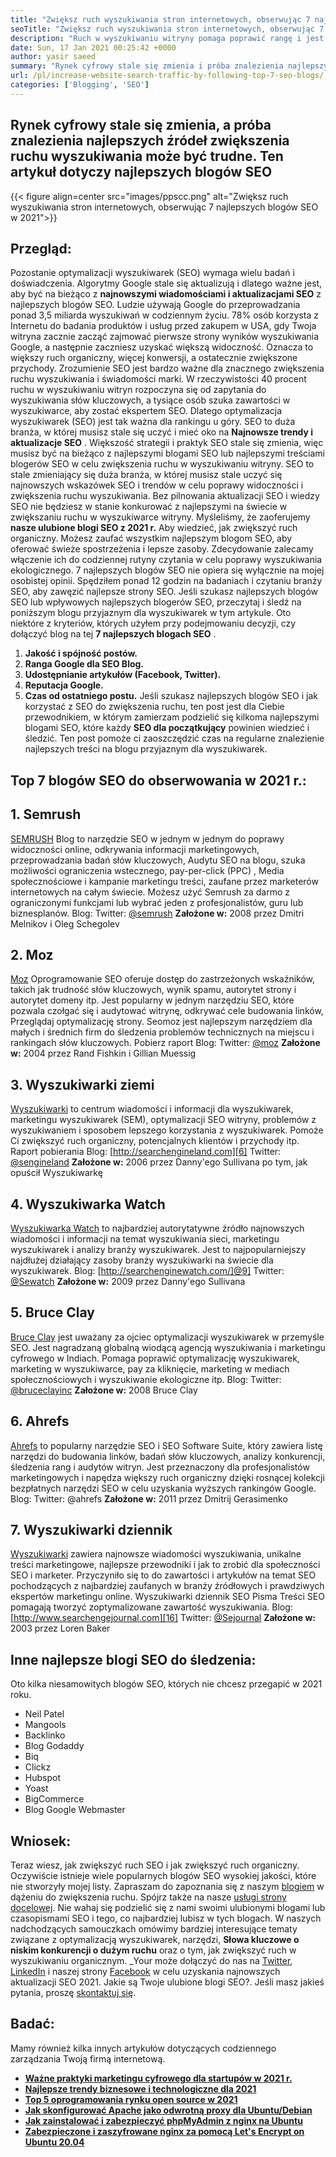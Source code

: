 ```yaml
---
title: "Zwiększ ruch wyszukiwania stron internetowych, obserwując 7 najlepszych blogów SEO" 
seoTitle: "Zwiększ ruch wyszukiwania stron internetowych, obserwując 7 najlepszych blogów SEO" 
description: "Ruch w wyszukiwaniu witryny pomaga poprawić rangę i jest ważnym motorem rozwoju biznesu. Ten artykuł dotyczy zwiększenia ruchu w wyszukiwaniu stron internetowych?" 
date: Sun, 17 Jan 2021 00:25:42 +0000
author: yasir saeed
summary: "Rynek cyfrowy stale się zmienia i próba znalezienia najlepszych źródeł zwiększania ruchu wyszukiwania może być trudne. Ten artykuł dotyczy najlepszych blogów SEO" 
url: /pl/increase-website-search-traffic-by-following-top-7-seo-blogs/
categories: ['Blogging', 'SEO']
---
```


## Rynek cyfrowy stale się zmienia, a próba znalezienia najlepszych źródeł zwiększenia ruchu wyszukiwania może być trudne. Ten artykuł dotyczy najlepszych blogów SEO

{{< figure align=center src="images/ppscc.png" alt="Zwiększ ruch wyszukiwania stron internetowych, obserwując 7 najlepszych blogów SEO w 2021">}}


## Przegląd:
Pozostanie optymalizacji wyszukiwarek (SEO) wymaga wielu badań i doświadczenia. Algorytmy Google stale się aktualizują i dlatego ważne jest, aby być na bieżąco z **najnowszymi wiadomościami i aktualizacjami SEO** z najlepszych blogów SEO. Ludzie używają Google do przeprowadzania ponad 3,5 miliarda wyszukiwań w codziennym życiu. 78% osób korzysta z Internetu do badania produktów i usług przed zakupem w USA, gdy Twoja witryna zacznie zacząć zajmować pierwsze strony wyników wyszukiwania Google, a następnie zaczniesz uzyskać większą widoczność. Oznacza to większy ruch organiczny, więcej konwersji, a ostatecznie zwiększone przychody.
Zrozumienie SEO jest bardzo ważne dla znacznego zwiększenia ruchu wyszukiwania i świadomości marki. W rzeczywistości 40 procent ruchu w wyszukiwaniu witryn rozpoczyna się od zapytania do wyszukiwania słów kluczowych, a tysiące osób szuka zawartości w wyszukiwarce, aby zostać ekspertem SEO. Dlatego optymalizacja wyszukiwarek (SEO) jest tak ważna dla rankingu u góry. SEO to duża branża, w której musisz stale się uczyć i mieć oko na **Najnowsze trendy i aktualizacje SEO** . Większość strategii i praktyk SEO stale się zmienia, więc musisz być na bieżąco z najlepszymi blogami SEO lub najlepszymi treściami blogerów SEO w celu zwiększenia ruchu w wyszukiwaniu witryny.
SEO to stale zmieniający się duża branża, w której musisz stale uczyć się najnowszych wskazówek SEO i trendów w celu poprawy widoczności i zwiększenia ruchu wyszukiwania. Bez pilnowania aktualizacji SEO i wiedzy SEO nie będziesz w stanie konkurować z najlepszymi na świecie w zwiększaniu ruchu w wyszukiwarce witryny. Myśleliśmy, że zaoferujemy **nasze ulubione blogi SEO z 2021 r.** Aby wiedzieć, jak zwiększyć ruch organiczny. Możesz zaufać wszystkim najlepszym blogom SEO, aby oferować świeże spostrzeżenia i lepsze zasoby. Zdecydowanie zalecamy włączenie ich do codziennej rutyny czytania w celu poprawy wyszukiwania ekologicznego. 7 najlepszych blogów SEO nie opiera się wyłącznie na mojej osobistej opinii. Spędziłem ponad 12 godzin na badaniach i czytaniu branży SEO, aby zawęzić najlepsze strony SEO. Jeśli szukasz najlepszych blogów SEO lub wpływowych najlepszych blogerów SEO, przeczytaj i śledź na poniższym blogu przyjaznym dla wyszukiwarek w tym artykule.
Oto niektóre z kryteriów, których użyłem przy podejmowaniu decyzji, czy dołączyć blog na tej **7 najlepszych blogach SEO** .
  1. **Jakość i spójność postów.** 
  2. **Ranga Google dla SEO Blog.** 
  3. **Udostępnianie artykułów (Facebook, Twitter).** 
  4. **Reputacja Google.** 
  5. **Czas od ostatniego postu.** 
Jeśli szukasz najlepszych blogów SEO i jak korzystać z SEO do zwiększenia ruchu, ten post jest dla Ciebie przewodnikiem, w którym zamierzam podzielić się kilkoma najlepszymi blogami SEO, które każdy **SEO dla początkujący** powinien wiedzieć i śledzić. Ten post pomoże ci zaoszczędzić czas na regularne znalezienie najlepszych treści na blogu przyjaznym dla wyszukiwarek.

## Top 7 blogów SEO do obserwowania w 2021 r.:

## 1. Semrush
[SEMRUSH][1] Blog to narzędzie SEO w jednym w jednym do poprawy widoczności online, odkrywania informacji marketingowych, przeprowadzania badań słów kluczowych, Audytu SEO na blogu, szuka możliwości ograniczenia wstecznego, pay-per-click (PPC) , Media społecznościowe i kampanie marketingu treści, zaufane przez marketerów internetowych na całym świecie. Możesz użyć Semrush za darmo z ograniczonymi funkcjami lub wybrać jeden z profesjonalistów, guru lub biznesplanów.
Blog:
Twitter: [@semrush][2]
**Założone w:**  2008 przez Dmitri Melnikov i Oleg Schegolev

## 2. Moz
[Moz][3] Oprogramowanie SEO oferuje dostęp do zastrzeżonych wskaźników, takich jak trudność słów kluczowych, wynik spamu, autorytet strony i autorytet domeny itp. Jest popularny w jednym narzędziu SEO, które pozwala czołgać się i audytować witrynę, odkrywać cele budowania linków, Przeglądaj optymalizację strony. Seomoz jest najlepszym narzędziem dla małych i średnich firm do śledzenia problemów technicznych na miejscu i rankingach słów kluczowych. Pobierz raport
Blog:
Twitter: [@moz][4]
**Założone w:**  2004 przez Rand Fishkin i Gillian Muessig

## 3. Wyszukiwarki ziemi
[Wyszukiwarki][5] to centrum wiadomości i informacji dla wyszukiwarek, marketingu wyszukiwarek (SEM), optymalizacji SEO witryny, problemów z wyszukiwaniem i sposobem lepszego korzystania z wyszukiwarek. Pomoże Ci zwiększyć ruch organiczny, potencjalnych klientów i przychody itp. Raport pobierania
Blog: [http://searchengineland.com][6]
Twitter: [@sengineland][7]
**Założone w:**  2006 przez Danny'ego Sullivana po tym, jak opuścił Wyszukiwarkę

## 4. Wyszukiwarka Watch
[Wyszukiwarka Watch][8] to najbardziej autorytatywne źródło najnowszych wiadomości i informacji na temat wyszukiwania sieci, marketingu wyszukiwarek i analizy branży wyszukiwarek. Jest to najpopularniejszy najdłużej działający zasoby branży wyszukiwarki na świecie dla wyszukiwarek.
Blog: [http://searchenginewatch.com/]@9]
Twitter: [@Sewatch][10]
**Założone w:**  2009 przez Danny'ego Sullivana

## 5. Bruce Clay
[Bruce Clay][11] jest uważany za ojciec optymalizacji wyszukiwarek w przemyśle SEO. Jest nagradzaną globalną wiodącą agencją wyszukiwania i marketingu cyfrowego w Indiach. Pomaga poprawić optymalizację wyszukiwarek, marketing w wyszukiwarce, pay za kliknięcie, marketing w mediach społecznościowych i wyszukiwanie ekologiczne itp.
Blog:
Twitter: [@bruceclayinc][12]
**Założone w:**  2008 Bruce Clay

## 6. Ahrefs
[Ahrefs][13] to popularny narzędzie SEO i SEO Software Suite, który zawiera listę narzędzi do budowania linków, badań słów kluczowych, analizy konkurencji, śledzenia rang i audytów witryn. Jest przeznaczony dla profesjonalistów marketingowych i napędza większy ruch organiczny dzięki rosnącej kolekcji bezpłatnych narzędzi SEO w celu uzyskania wyższych rankingów Google.
Blog: [][14]
Twitter: @ahrefs
**Założone w:**  2011 przez Dmitrij Gerasimenko

## 7. Wyszukiwarki dziennik
[Wyszukiwarki][15] zawiera najnowsze wiadomości wyszukiwania, unikalne treści marketingowe, najlepsze przewodniki i jak to zrobić dla społeczności SEO i marketer. Przyczyniło się to do zawartości i artykułów na temat SEO pochodzących z najbardziej zaufanych w branży źródłowych i prawdziwych ekspertów marketingu online. Wyszukiwarki dziennik SEO Pisma Treści SEO pomagają tworzyć zoptymalizowane zawartość wyszukiwania.
Blog: [http://www.searchengejournal.com][16]
Twitter: [@Sejournal][17]
**Założone w:**  2003 przez Loren Baker

## Inne najlepsze blogi SEO do śledzenia:
Oto kilka niesamowitych blogów SEO, których nie chcesz przegapić w 2021 roku.
  * Neil Patel
  * Mangools
  * Backlinko
  * Blog Godaddy
  * Biq
  * Clickz
  * Hubspot
  * Yoast
  * BigCommerce
  * Blog Google Webmaster

## Wniosek:
Teraz wiesz, jak zwiększyć ruch SEO i jak zwiększyć ruch organiczny. Oczywiście istnieje wiele popularnych blogów SEO wysokiej jakości, które nie stworzyły mojej listy. Zapraszam do zapoznania się z naszym [blogiem][18] w dążeniu do zwiększenia ruchu. Spójrz także na nasze [usługi strony docelowej][19]. Nie wahaj się podzielić się z nami swoimi ulubionymi blogami lub czasopismami SEO i tego, co najbardziej lubisz w tych blogach. W naszych nadchodzących samouczkach omówimy bardziej interesujące tematy związane z optymalizacją wyszukiwarek, narzędzi, **Słowa kluczowe o niskim konkurencji o dużym ruchu** oraz o tym, jak zwiększyć ruch w wyszukiwaniu organicznym.
_Your może dołączyć do nas na [Twitter][20], [LinkedIn][21] i naszej strony [Facebook][22] w celu uzyskania najnowszych aktualizacji SEO 2021. Jakie są Twoje ulubione blogi SEO?. Jeśli masz jakieś pytania, proszę [skontaktuj się][23].

## Badać:
Mamy również kilka innych artykułów dotyczących codziennego zarządzania Twoją firmą internetową.
* **[Ważne praktyki marketingu cyfrowego dla startupów w 2021 r.][24]** 
* **[Najlepsze trendy biznesowe i technologiczne dla 2021][25]** 
* **[Top 5 oprogramowania rynku open source w 2021][26]** 
* **[Jak skonfigurować Apache jako odwrotną proxy dla Ubuntu/Debian][27]** 
* **[Jak zainstalować i zabezpieczyć phpMyAdmin z nginx na Ubuntu][28]** 
* **[Zabezpieczone i zaszyfrowane nginx za pomocą Let's Encrypt on Ubuntu 20.04][29]** 



[1]: https://www.semrush.com/blog/
[2]: https://twitter.com/semrush
[3]: http://moz.com/blog
[4]: https://twitter.com/moz
[5]: http://searchengineland.com
[6]: http://searchengineland.com/
[7]: https://twitter.com/sengineland
[8]: http://searchenginewatch.com/
[9]: https://searchenginewatch.com/
[10]: https://twitter.com/sewatch
[11]: http://www.bruceclay.com/blog
[12]: https://twitter.com/BruceClayInc
[13]: https://ahrefs.com/blog/
[14]: https://www.seoorganic.co.uk/blog/
[15]: http://www.searchenginejournal.com
[16]: http://www.searchenginejournal.com/
[17]: https://twitter.com/sejournal
[18]: https://blog.containerize.com/
[19]: https://products.containerize.com/
[20]: https://twitter.com/containerize_co
[21]: https://www.linkedin.com/company/containerize/
[22]: http://facebook.com/containerize
[23]: mailto:yasir.saeed@aspose.com
[24]: https://blog.containerize.com/marketing-automation/important-digital-marketing-practices-for-startups-in-2021/
[25]: https://blog.containerize.com/2021/04/23/best-business-and-technology-trends-in-2021-and-beyond/
[26]: https://blog.containerize.com/marketplace/top-5-open-source-marketplace-software-in-2021/
[27]: https://blog.containerize.com/web-server-solution-stack/how-to-configure-apache-as-a-reverse-proxy-for-ubuntudebian/
[28]: https://blog.containerize.com/web-server-solution-stack/how-to-install-and-secure-phpmyadmin-with-nginx-on-ubuntu/
[29]: https://blog.containerize.com/web-server-solution-stack/how-to-secure-nginx-with-letsencrypt-on-ubuntu-20-04/
